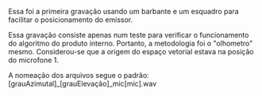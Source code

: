 Essa foi a primeira gravação usando um barbante e um esquadro para facilitar o posicionamento do emissor.

Essa gravação consiste apenas num teste para verificar o funcionamento do algoritmo do produto interno. Portanto, a metodologia foi o "olhometro" mesmo. Considerou-se que a origem do espaço vetorial estava na posição do microfone 1. 

A nomeação dos arquivos segue o padrão:
[grauAzimutal]_[grauElevação]_mic[mic].wav

